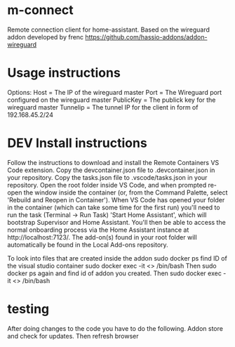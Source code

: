 # m-connect

Remote connection client for home-assistant. Based on the wireguard addon developed by frenc
https://github.com/hassio-addons/addon-wireguard

# Usage instructions

Options:
Host = The IP of the wireguard master
Port = The Wireguard port configured on the wireguard master
PublicKey = The publick key for the wireguard master
Tunnelip = The tunnel IP for the client in form of 192.168.45.2/24

# DEV Install instructions

Follow the instructions to download and install the Remote Containers VS Code extension.
Copy the devcontainer.json file to .devcontainer.json in your repository.
Copy the tasks.json file to .vscode/tasks.json in your repository.
Open the root folder inside VS Code, and when prompted re-open the window inside the container (or, from the Command Palette, select 'Rebuild and Reopen in Container').
When VS Code has opened your folder in the container (which can take some time for the first run) you'll need to run the task (Terminal -> Run Task) 'Start Home Assistant', which will bootstrap Supervisor and Home Assistant.
You'll then be able to access the normal onboarding process via the Home Assistant instance at http://localhost:7123/.
The add-on(s) found in your root folder will automatically be found in the Local Add-ons repository.

To look into files that are created inside the addon sudo docker ps
find ID of the visual studio container
sudo docker exec -it <<VS contianer ID>> /bin/bash
Then sudo docker ps again and find id of addon you created. Then
sudo docker exec -it <<addon contianer ID>> /bin/bash

# testing

After doing changes to the code you have to do the following.
Addon store and check for updates. Then refresh browser
